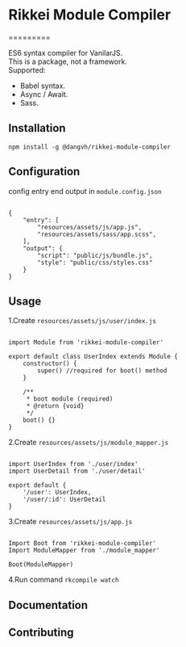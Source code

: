 # Rikkei Module Compiler
=========

ES6 syntax compiler for VanilarJS.<br/>
This is a package, not a framework.<br/>
Supported:
- Babel syntax.
- Async / Await.
- Sass.

## Installation

  `npm install -g @dangvh/rikkei-module-compiler`

## Configuration

   config entry end output in `module.config.json`
    
<pre><code>
{
    "entry": [
        "resources/assets/js/app.js",
        "resources/assets/sass/app.scss",
    ],
    "output": {
        "script": "public/js/bundle.js",
        "style": "public/css/styles.css"
    }
}
</code></pre>

## Usage
1.Create `resources/assets/js/user/index.js`
<pre><code>
import Module from 'rikkei-module-compiler'<br/>
export default class UserIndex extends Module {
    constructor() {
        super() //required for boot() method
    }<br/>
    /**
     * boot module (required)
     * @return {void}
     */
    boot() {}
}
</code></pre>

2.Create `resources/assets/js/module_mapper.js`
<pre><code>
import UserIndex from './user/index'
import UserDetail from './user/detail'<br/>
export default {
    '/user': UserIndex,
    '/user/:id': UserDetail
}
</code></pre>

3.Create `resources/assets/js/app.js`<br/>
<pre><code>
Import Boot from 'rikkei-module-compiler'
Import ModuleMapper from './module_mapper'<br/>
Boot(ModuleMapper)
</code></pre>

4.Run command `rkcompile watch`

## Documentation
## Contributing